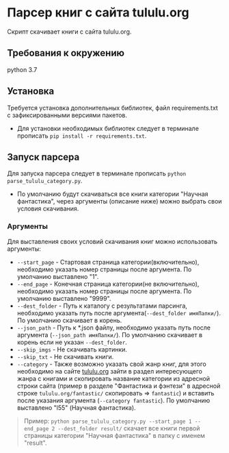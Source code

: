 # Парсер книг с сайта tululu.org

Скрипт скачивает книги с сайта tululu.org.

## Требования к окружению

python 3.7

## Установка

Требуется установка дополнительных библиотек, файл requirements.txt с зафиксированными версиями пакетов.
  - Для установки необходимых библиотек следует в терминале прописать `pip install -r requirements.txt`.

## Запуск парсера

Для запуска парсера следует в терминале прописать `python parse_tululu_category.py`.
  - По умолчанию будут скачиваться все книги категории "Научная фантастика", через аргументы (описание ниже) можно выбрать свои условия скачивания. 

### Аргументы

Для выставления своих условий скачивания книг можно использовать аргументы:

  - `--start_page` - Стартовая страница категории(включительно), необходимо указать номер страницы после аргумента. По умолчанию выставлено "1".
  - `--end_page` - Конечная страница категории(не включительно), необходимо указать номер страницы после аргумента. По умолчанию выставлено "9999".
  - `--dest_folder` - Путь к каталогу с результатами парсинга, необходимо указать путь после аргумента(`--dest_folder имяПапки/`). По умолчанию скачивает в корень.
  - `--json_path` - Путь к *.json файлу, необходимо указать путь после аргумента (`--json_path имяПапки/`). По умолчанию скачивает в корень если не указан `--dest_folder`.
  - `--skip_imgs` - Не скачивать картинки.
  - `--skip_txt` - Не скачивать книги.
  - `--category` - Также возможно указать свой жанр книг, для этого необходимо на сайте [tululu.org](http://tululu.org/) зайти в раздел интересующего жанра с книгами и скопировать название категории из адресной строки сайта
   (пример в разделе "Фантастика и фэнтези" в адресной строке `tululu.org/fantastic/` скопировать => `fantastic`) и вставить после указания аргумента (`--category fantastic`). По умолчанию выставлено "l55" (Научная фантастика).

>Пример: `python parse_tululu_category.py --start_page 1 --end_page 2 --dest_folder result/`
>скачает все книги первой страницы категории "Научная фантастика" в папку с именем "result".